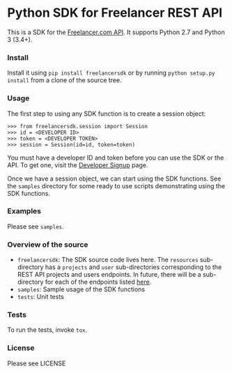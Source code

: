 # Python SDK for Freelancer REST API

This is a SDK for the
[Freelancer.com API](https://www.freelancer.com/api/docs/). It supports
Python 2.7 and Python 3 (3.4+).

### Install

Install it using `pip install freelancersdk` or by running `python
setup.py install` from a clone of the source tree.

### Usage

The first step to using any SDK function is to create a session
object:

```
>>> from freelancersdk.session import Session
>>> id = <DEVELOPER ID>
>>> token = <DEVELOPER TOKEN>
>>> session = Session(id=id, token=token)
```

You must have a developer ID and token before you can use the SDK or
the API. To get one, visit the
[Developer Signup](https://www.freelancer.com/developers/hackathon/)
page.

Once we have a session object, we can start using the SDK
functions. See the `samples` directory for some ready to use scripts
demonstrating using the SDK functions.

### Examples

Please see `samples`.

### Overview of the source

- ``freelancersdk``: The SDK source code lives here. The ``resources``
  sub-directory has a ``projects`` and ``user`` sub-directories
  corresponding to the REST API projects and users endpoints. In
  future, there will be a sub-directory for each of the endpoints listed
  [here](https://www.freelancer.com/api/docs/).
- ``samples``: Sample usage of the SDK functions
- ``tests``: Unit tests

### Tests

To run the tests, invoke ``tox``.

### License

Please see LICENSE
